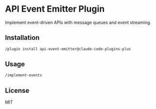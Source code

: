 # API Event Emitter Plugin

Implement event-driven APIs with message queues and event streaming.

## Installation

```bash
/plugin install api-event-emitter@claude-code-plugins-plus
```

## Usage

```bash
/implement-events
```

## License

MIT
